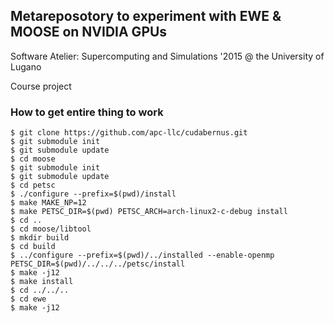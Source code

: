 ## Metareposotory to experiment with EWE & MOOSE on NVIDIA GPUs

Software Atelier: Supercomputing and Simulations '2015 @ the University of Lugano

Course project

### How to get entire thing to work

```
$ git clone https://github.com/apc-llc/cudabernus.git
$ git submodule init
$ git submodule update
$ cd moose
$ git submodule init
$ git submodule update
$ cd petsc
$ ./configure --prefix=$(pwd)/install
$ make MAKE_NP=12
$ make PETSC_DIR=$(pwd) PETSC_ARCH=arch-linux2-c-debug install
$ cd ..
$ cd moose/libtool
$ mkdir build
$ cd build
$ ../configure --prefix=$(pwd)/../installed --enable-openmp PETSC_DIR=$(pwd)/../../../petsc/install 
$ make -j12
$ make install
$ cd ../../..
$ cd ewe
$ make -j12
```
